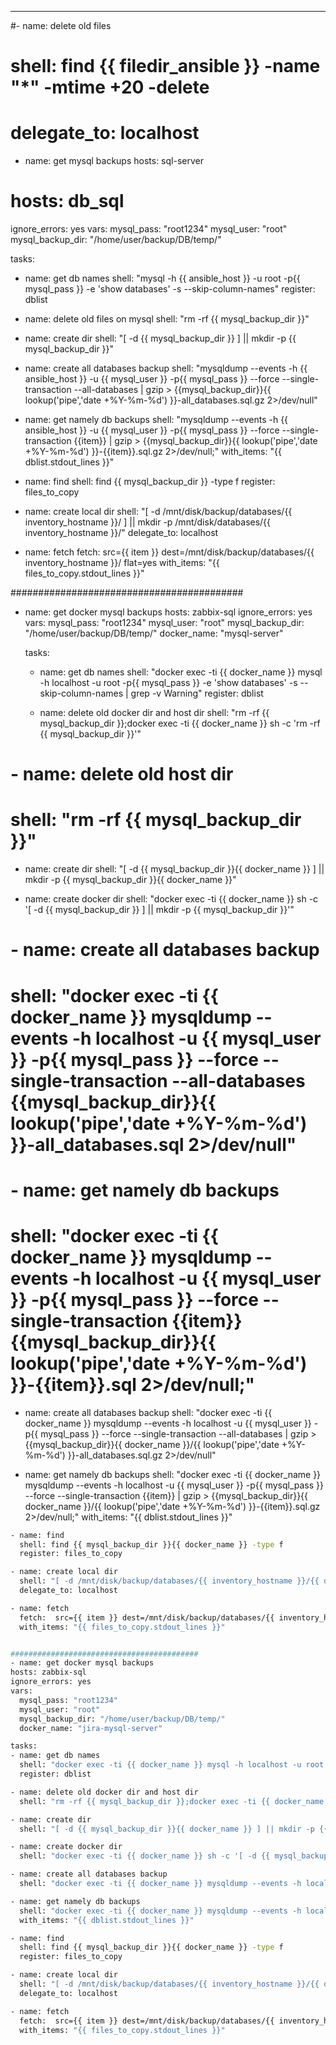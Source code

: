 ---
#- name: delete old files
#  shell: find {{ filedir_ansible }} -name "*" -mtime +20 -delete
#  delegate_to: localhost

- name: get mysql backups
  hosts: sql-server
#  hosts: db_sql
  ignore_errors: yes
  vars:
    mysql_pass: "root1234"
    mysql_user: "root"
    mysql_backup_dir: "/home/user/backup/DB/temp/"

  tasks:
  - name: get db names
    shell: "mysql -h {{ ansible_host }} -u root -p{{ mysql_pass }} -e 'show databases' -s --skip-column-names"
    register: dblist

  - name: delete old files on mysql
    shell: "rm -rf {{ mysql_backup_dir }}"

  - name: create dir
    shell: "[ -d {{ mysql_backup_dir }} ] || mkdir -p {{ mysql_backup_dir }}"

  - name: create all databases backup
    shell: "mysqldump --events -h {{ ansible_host }} -u {{ mysql_user }} -p{{ mysql_pass }} --force --single-transaction --all-databases | gzip > {{mysql_backup_dir}}{{ lookup('pipe','date +%Y-%m-%d') }}-all_databases.sql.gz 2>/dev/null"


  - name: get namely db backups
    shell: "mysqldump --events -h {{ ansible_host }} -u {{ mysql_user }} -p{{ mysql_pass }} --force --single-transaction {{item}} | gzip > {{mysql_backup_dir}}{{ lookup('pipe','date +%Y-%m-%d') }}-{{item}}.sql.gz 2>/dev/null;"
    with_items: "{{ dblist.stdout_lines }}"

  - name: find
    shell: find {{ mysql_backup_dir }} -type f
    register: files_to_copy

  - name: create local dir
    shell: "[ -d /mnt/disk/backup/databases/{{ inventory_hostname }}/ ] || mkdir -p /mnt/disk/databases/{{ inventory_hostname }}/"
    delegate_to: localhost

  - name: fetch
    fetch:  src={{ item }} dest=/mnt/disk/backup/databases/{{ inventory_hostname }}/  flat=yes
    with_items: "{{ files_to_copy.stdout_lines }}"

##########################################
- name: get docker mysql backups
  hosts: zabbix-sql
  ignore_errors: yes
  vars:
    mysql_pass: "root1234"
    mysql_user: "root"
    mysql_backup_dir: "/home/user/backup/DB/temp/"
    docker_name: "mysql-server"

  tasks:
  - name: get db names
    shell: "docker exec -ti {{ docker_name }} mysql -h localhost -u root -p{{ mysql_pass }} -e 'show databases' -s --skip-column-names | grep -v Warning"
    register: dblist

  - name: delete old docker dir and host dir
    shell: "rm -rf {{ mysql_backup_dir }};docker exec -ti {{ docker_name }} sh -c 'rm -rf {{ mysql_backup_dir }}'"

#  - name: delete old host dir
#    shell: "rm -rf {{ mysql_backup_dir }}"

  - name: create dir
    shell: "[ -d {{ mysql_backup_dir }}{{ docker_name }} ] || mkdir -p {{ mysql_backup_dir }}{{ docker_name }}"

  - name: create docker dir
    shell: "docker exec -ti {{ docker_name }} sh -c '[ -d {{ mysql_backup_dir }} ] || mkdir -p {{ mysql_backup_dir }}'"

#  - name: create all databases backup
#    shell: "docker exec -ti {{ docker_name }} mysqldump --events -h localhost -u {{ mysql_user }} -p{{ mysql_pass }} --force --single-transaction --all-databases  {{mysql_backup_dir}}{{ lookup('pipe','date +%Y-%m-%d') }}-all_databases.sql 2>/dev/null"


#  - name: get namely db backups
#    shell: "docker exec -ti {{ docker_name }} mysqldump --events -h localhost -u {{ mysql_user }} -p{{ mysql_pass }} --force --single-transaction {{item}} {{mysql_backup_dir}}{{ lookup('pipe','date +%Y-%m-%d') }}-{{item}}.sql 2>/dev/null;"
  - name: create all databases backup
    shell: "docker exec -ti {{ docker_name }} mysqldump --events -h localhost -u {{ mysql_user }} -p{{ mysql_pass }} --force --single-transaction --all-databases | gzip > {{mysql_backup_dir}}{{ docker_name }}/{{ lookup('pipe','date +%Y-%m-%d') }}-all_databases.sql.gz 2>/dev/null"

  - name: get namely db backups
    shell: "docker exec -ti {{ docker_name }} mysqldump --events -h localhost -u {{ mysql_user }} -p{{ mysql_pass }} --force --single-transaction {{item}} | gzip > {{mysql_backup_dir}}{{ docker_name }}/{{ lookup('pipe','date +%Y-%m-%d') }}-{{item}}.sql.gz 2>/dev/null;"
    with_items: "{{ dblist.stdout_lines }}"

  ``` bash
  - name: find
    shell: find {{ mysql_backup_dir }}{{ docker_name }} -type f
    register: files_to_copy

  - name: create local dir
    shell: "[ -d /mnt/disk/backup/databases/{{ inventory_hostname }}/{{ docker_name }} ] || mkdir -p /mnt/disk/databases/{{ inventory_hostname }}/{{ docker_name }}"
    delegate_to: localhost

  - name: fetch
    fetch:  src={{ item }} dest=/mnt/disk/backup/databases/{{ inventory_hostname }}/{{ docker_name }}/  flat=yes
    with_items: "{{ files_to_copy.stdout_lines }}"


##########################################
- name: get docker mysql backups
  hosts: zabbix-sql
  ignore_errors: yes
  vars:
    mysql_pass: "root1234"
    mysql_user: "root"
    mysql_backup_dir: "/home/user/backup/DB/temp/"
    docker_name: "jira-mysql-server"

  tasks:
  - name: get db names
    shell: "docker exec -ti {{ docker_name }} mysql -h localhost -u root -p{{ mysql_pass }} -e 'show databases' -s --skip-column-names | grep -v Warning"
    register: dblist

  - name: delete old docker dir and host dir
    shell: "rm -rf {{ mysql_backup_dir }};docker exec -ti {{ docker_name }} sh -c 'rm -rf {{ mysql_backup_dir }}'"

  - name: create dir
    shell: "[ -d {{ mysql_backup_dir }}{{ docker_name }} ] || mkdir -p {{ mysql_backup_dir }}{{ docker_name }}"

  - name: create docker dir
    shell: "docker exec -ti {{ docker_name }} sh -c '[ -d {{ mysql_backup_dir }} ] || mkdir -p {{ mysql_backup_dir }}'"

  - name: create all databases backup
    shell: "docker exec -ti {{ docker_name }} mysqldump --events -h localhost -u {{ mysql_user }} -p{{ mysql_pass }} --force --single-transaction --all-databases | gzip > {{mysql_backup_dir}}{{ docker_name }}/{{ lookup('pipe','date +%Y-%m-%d') }}-all_databases.sql.gz 2>/dev/null"

  - name: get namely db backups
    shell: "docker exec -ti {{ docker_name }} mysqldump --events -h localhost -u {{ mysql_user }} -p{{ mysql_pass }} --force --single-transaction {{item}} | gzip > {{mysql_backup_dir}}{{ docker_name }}/{{ lookup('pipe','date +%Y-%m-%d') }}-{{item}}.sql.gz 2>/dev/null;"
    with_items: "{{ dblist.stdout_lines }}"

  - name: find
    shell: find {{ mysql_backup_dir }}{{ docker_name }} -type f
    register: files_to_copy

  - name: create local dir
    shell: "[ -d /mnt/disk/backup/databases/{{ inventory_hostname }}/{{ docker_name }} ] || mkdir -p /mnt/disk/databases/{{ inventory_hostname }}/{{ docker_name }}"
    delegate_to: localhost

  - name: fetch
    fetch:  src={{ item }} dest=/mnt/disk/backup/databases/{{ inventory_hostname }}/{{ docker_name }}/  flat=yes
    with_items: "{{ files_to_copy.stdout_lines }}"
```
